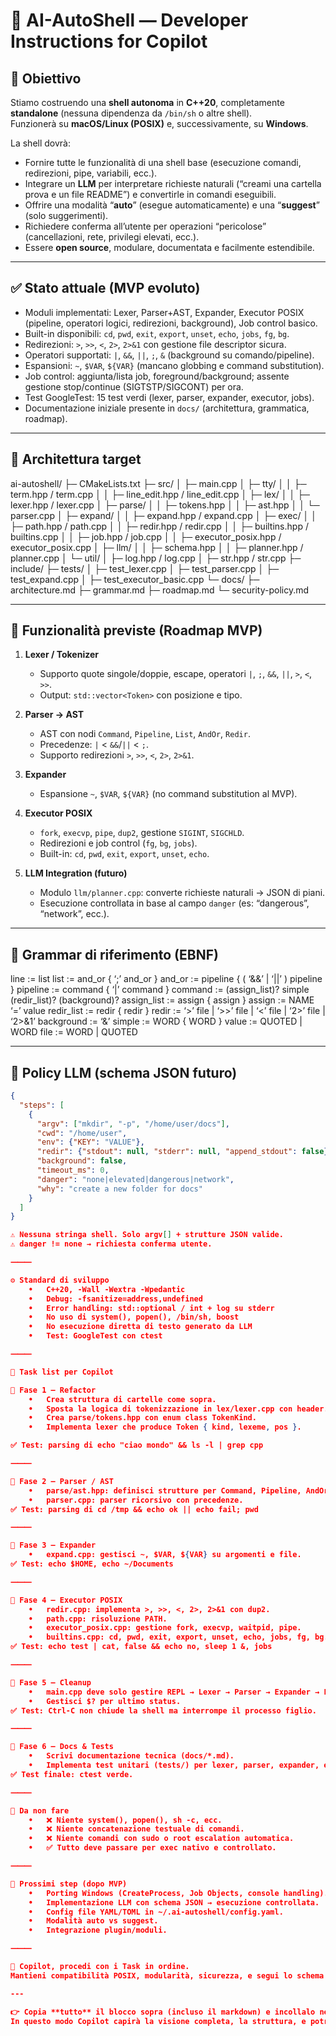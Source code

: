 # 📘 AI-AutoShell — Developer Instructions for Copilot

## 🎯 Obiettivo

Stiamo costruendo una **shell autonoma** in **C++20**, completamente **standalone** (nessuna dipendenza da `/bin/sh` o altre shell).  
Funzionerà su **macOS/Linux (POSIX)** e, successivamente, su **Windows**.

La shell dovrà:

- Fornire tutte le funzionalità di una shell base (esecuzione comandi, redirezioni, pipe, variabili, ecc.).
- Integrare un **LLM** per interpretare richieste naturali (“creami una cartella prova e un file README”) e convertirle in comandi eseguibili.
- Offrire una modalità “**auto**” (esegue automaticamente) e una “**suggest**” (solo suggerimenti).
- Richiedere conferma all’utente per operazioni “pericolose” (cancellazioni, rete, privilegi elevati, ecc.).
- Essere **open source**, modulare, documentata e facilmente estendibile.

---

## ✅ Stato attuale (MVP evoluto)

- Moduli implementati: Lexer, Parser+AST, Expander, Executor POSIX (pipeline, operatori logici, redirezioni, background), Job control basico.
- Built-in disponibili: `cd`, `pwd`, `exit`, `export`, `unset`, `echo`, `jobs`, `fg`, `bg`.
- Redirezioni: `>`, `>>`, `<`, `2>`, `2>&1` con gestione file descriptor sicura.
- Operatori supportati: `|`, `&&`, `||`, `;`, `&` (background su comando/pipeline).
- Espansioni: `~`, `$VAR`, `${VAR}` (mancano globbing e command substitution).
- Job control: aggiunta/lista job, foreground/background; assente gestione stop/continue (SIGTSTP/SIGCONT) per ora.
- Test GoogleTest: 15 test verdi (lexer, parser, expander, executor, jobs).
- Documentazione iniziale presente in `docs/` (architettura, grammatica, roadmap).

---

## 🧩 Architettura target

ai-autoshell/
├─ CMakeLists.txt
├─ src/
│ ├─ main.cpp
│ ├─ tty/
│ │ ├─ term.hpp / term.cpp
│ │ ├─ line_edit.hpp / line_edit.cpp
│ ├─ lex/
│ │ ├─ lexer.hpp / lexer.cpp
│ ├─ parse/
│ │ ├─ tokens.hpp
│ │ ├─ ast.hpp
│ │ └─ parser.cpp
│ ├─ expand/
│ │ ├─ expand.hpp / expand.cpp
│ ├─ exec/
│ │ ├─ path.hpp / path.cpp
│ │ ├─ redir.hpp / redir.cpp
│ │ ├─ builtins.hpp / builtins.cpp
│ │ ├─ job.hpp / job.cpp
│ │ ├─ executor_posix.hpp / executor_posix.cpp
│ ├─ llm/
│ │ ├─ schema.hpp
│ │ ├─ planner.hpp / planner.cpp
│ └─ util/
│ ├─ log.hpp / log.cpp
│ ├─ str.hpp / str.cpp
├─ include/
├─ tests/
│ ├─ test_lexer.cpp
│ ├─ test_parser.cpp
│ ├─ test_expand.cpp
│ ├─ test_executor_basic.cpp
└─ docs/
├─ architecture.md
├─ grammar.md
├─ roadmap.md
└─ security-policy.md

---

## 🧠 Funzionalità previste (Roadmap MVP)

1. **Lexer / Tokenizer**

   - Supporto quote singole/doppie, escape, operatori `|`, `;`, `&&`, `||`, `>`, `<`, `>>`.
   - Output: `std::vector<Token>` con posizione e tipo.

2. **Parser → AST**

   - AST con nodi `Command`, `Pipeline`, `List`, `AndOr`, `Redir`.
   - Precedenze: `|` < `&&`/`||` < `;`.
   - Supporto redirezioni `>`, `>>`, `<`, `2>`, `2>&1`.

3. **Expander**

   - Espansione `~`, `$VAR`, `${VAR}` (no command substitution al MVP).

4. **Executor POSIX**

   - `fork`, `execvp`, `pipe`, `dup2`, gestione `SIGINT`, `SIGCHLD`.
   - Redirezioni e job control (`fg`, `bg`, `jobs`).
   - Built-in: `cd`, `pwd`, `exit`, `export`, `unset`, `echo`.

5. **LLM Integration (futuro)**
   - Modulo `llm/planner.cpp`: converte richieste naturali → JSON di piani.
   - Esecuzione controllata in base al campo `danger` (es: “dangerous”, “network”, ecc.).

---

## 📜 Grammar di riferimento (EBNF)

line := list
list := and_or { ‘;’ and_or }
and_or := pipeline { ( ‘&&’ | ‘||’ ) pipeline }
pipeline := command { ‘|’ command }
command := (assign_list)? simple (redir_list)? (background)?
assign_list := assign { assign }
assign := NAME ‘=’ value
redir_list := redir { redir }
redir := ‘>’ file | ‘>>’ file | ‘<’ file | ‘2>’ file | ‘2>&1’
background := ‘&’
simple := WORD { WORD }
value := QUOTED | WORD
file := WORD | QUOTED

---

## 🧱 Policy LLM (schema JSON futuro)

```json
{
  "steps": [
    {
      "argv": ["mkdir", "-p", "/home/user/docs"],
      "cwd": "/home/user",
      "env": {"KEY": "VALUE"},
      "redir": {"stdout": null, "stderr": null, "append_stdout": false},
      "background": false,
      "timeout_ms": 0,
      "danger": "none|elevated|dangerous|network",
      "why": "create a new folder for docs"
    }
  ]
}

⚠️ Nessuna stringa shell. Solo argv[] + strutture JSON valide.
⚠️ danger != none → richiesta conferma utente.

⸻

⚙️ Standard di sviluppo
	•	C++20, -Wall -Wextra -Wpedantic
	•	Debug: -fsanitize=address,undefined
	•	Error handling: std::optional / int + log su stderr
	•	No uso di system(), popen(), /bin/sh, boost
	•	No esecuzione diretta di testo generato da LLM
	•	Test: GoogleTest con ctest

⸻

🧩 Task list per Copilot

🧱 Fase 1 — Refactor
	•	Crea struttura di cartelle come sopra.
	•	Sposta la logica di tokenizzazione in lex/lexer.cpp con header.
	•	Crea parse/tokens.hpp con enum class TokenKind.
	•	Implementa lexer che produce Token { kind, lexeme, pos }.

✅ Test: parsing di echo "ciao mondo" && ls -l | grep cpp

⸻

🧱 Fase 2 — Parser / AST
	•	parse/ast.hpp: definisci strutture per Command, Pipeline, AndOr, List, Redir.
	•	parser.cpp: parser ricorsivo con precedenze.
✅ Test: parsing di cd /tmp && echo ok || echo fail; pwd

⸻

🧱 Fase 3 — Expander
	•	expand.cpp: gestisci ~, $VAR, ${VAR} su argomenti e file.
✅ Test: echo $HOME, echo ~/Documents

⸻

🧱 Fase 4 — Executor POSIX
	•	redir.cpp: implementa >, >>, <, 2>, 2>&1 con dup2.
	•	path.cpp: risoluzione PATH.
	•	executor_posix.cpp: gestione fork, execvp, waitpid, pipe.
	•	builtins.cpp: cd, pwd, exit, export, unset, echo, jobs, fg, bg.
✅ Test: echo test | cat, false && echo no, sleep 1 &, jobs

⸻

🧱 Fase 5 — Cleanup
	•	main.cpp deve solo gestire REPL → Lexer → Parser → Expander → Executor.
	•	Gestisci $? per ultimo status.
✅ Test: Ctrl-C non chiude la shell ma interrompe il processo figlio.

⸻

🧱 Fase 6 — Docs & Tests
	•	Scrivi documentazione tecnica (docs/*.md).
	•	Implementa test unitari (tests/) per lexer, parser, expander, executor.
✅ Test finale: ctest verde.

⸻

🚫 Da non fare
	•	❌ Niente system(), popen(), sh -c, ecc.
	•	❌ Niente concatenazione testuale di comandi.
	•	❌ Niente comandi con sudo o root escalation automatica.
	•	✅ Tutto deve passare per exec nativo e controllato.

⸻

🔮 Prossimi step (dopo MVP)
	•	Porting Windows (CreateProcess, Job Objects, console handling).
	•	Implementazione LLM con schema JSON → esecuzione controllata.
	•	Config file YAML/TOML in ~/.ai-autoshell/config.yaml.
	•	Modalità auto vs suggest.
	•	Integrazione plugin/moduli.

⸻

🧠 Copilot, procedi con i Task in ordine.
Mantieni compatibilità POSIX, modularità, sicurezza, e segui lo schema sopra per codice, test e documentazione.

---

👉 Copia **tutto** il blocco sopra (incluso il markdown) e incollalo nella chat di Copilot su VS Code.
In questo modo Copilot capirà la visione completa, la struttura, e potrà iniziare a generare i moduli successivi automaticamente.
```
